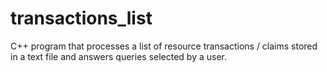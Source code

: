 # transactions_list
C++ program that processes a list of resource transactions / claims stored in a text file and answers queries selected by a user.

